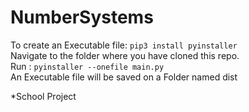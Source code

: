 # NumberSystems

To create an Executable file:
```pip3 install pyinstaller``` <br>
Navigate to the folder where you have cloned this repo.<br>
Run :
```pyinstaller --onefile main.py```<br>
An Executable file will be saved on a Folder named dist

*School Project
